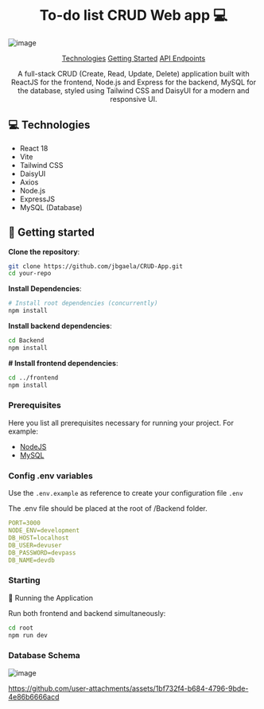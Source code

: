 <h1 align="center" style="font-weight: bold;">To-do list CRUD Web app 💻</h1>

![image](https://github.com/user-attachments/assets/58ab9920-f41b-47f6-b499-4bda9cc1fc90)


<p align="center">
<a href="#tech">Technologies</a>
<a href="#started">Getting Started</a>
<a href="#routes">API Endpoints</a>

</p>

<p align="center">A full-stack CRUD (Create, Read, Update, Delete) application built with ReactJS for the frontend, Node.js and Express for the backend, MySQL for the database, styled using Tailwind CSS and DaisyUI for a modern and responsive UI.</p>

<h2 id="technologies">💻 Technologies</h2>

- React 18
- Vite
- Tailwind CSS
- DaisyUI
- Axios
- Node.js
- ExpressJS
- MySQL (Database)

<h2 id="started">🚀 Getting started</h2>

**Clone the repository**:

```bash
git clone https://github.com/jbgaela/CRUD-App.git
cd your-repo
```

**Install Dependencies**:

```bash
# Install root dependencies (concurrently)
npm install
```

**Install backend dependencies**:

```bash
cd Backend
npm install
```

**# Install frontend dependencies**:

```bash
cd ../frontend
npm install
```

<h3>Prerequisites</h3>

Here you list all prerequisites necessary for running your project. For example:

- [NodeJS](https://nodejs.org/en)
- [MySQL](https://www.mysql.com/)

<h3>Config .env variables</h2>

Use the `.env.example` as reference to create your configuration file `.env`

The .env file should be placed at the root of /Backend folder.

```yaml
PORT=3000
NODE_ENV=development
DB_HOST=localhost
DB_USER=devuser
DB_PASSWORD=devpass
DB_NAME=devdb
```

<h3>Starting</h3>

🚀 Running the Application

Run both frontend and backend simultaneously:

```bash
cd root
npm run dev
```

<h3>Database Schema</h3>

![image](https://github.com/user-attachments/assets/d8b6a508-2bac-4abe-8ccd-3da544bd7639)

https://github.com/user-attachments/assets/1bf732f4-b684-4796-9bde-4e86b6666acd

